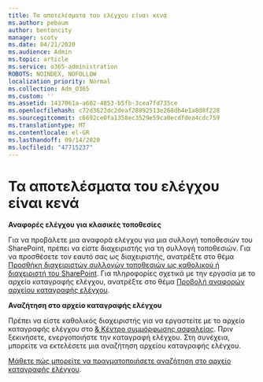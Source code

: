 ```yaml
---
title: Τα αποτελέσματα του ελέγχου είναι κενά
ms.author: pebaum
author: bentoncity
manager: scotv
ms.date: 04/21/2020
ms.audience: Admin
ms.topic: article
ms.service: o365-administration
ROBOTS: NOINDEX, NOFOLLOW
localization_priority: Normal
ms.collection: Adm_O365
ms.custom: ''
ms.assetid: 1437061a-a602-4853-b5fb-3cea7fd735ce
ms.openlocfilehash: c72d3623dc2deaf28892513e268db4e1a8d8f228
ms.sourcegitcommit: c6692ce0fa1358ec3529e59ca0ecdfdea4cdc759
ms.translationtype: MT
ms.contentlocale: el-GR
ms.lasthandoff: 09/14/2020
ms.locfileid: "47715237"
---
```

# <a name="auditing-results-are-blank"></a>Τα αποτελέσματα του ελέγχου είναι κενά

 **Αναφορές ελέγχου για κλασικές τοποθεσίες**
  
Για να προβάλετε μια αναφορά ελέγχου για μια συλλογή τοποθεσιών του SharePoint, πρέπει να είστε διαχειριστής για τη συλλογή τοποθεσιών. Για να προσθέσετε τον εαυτό σας ως διαχειριστής, ανατρέξτε στο θέμα [Προσθήκη διαχειριστών συλλογών τοποθεσιών ως καθολικού ή διαχειριστή του SharePoint](https://go.microsoft.com/fwlink/?linkid=869390). Για πληροφορίες σχετικά με την εργασία με το αρχείο καταγραφής ελέγχου, ανατρέξτε στο θέμα [Προβολή αναφορών αρχείου καταγραφής ελέγχου](https://go.microsoft.com/fwlink/?linkid=395237). 
  
 **Αναζήτηση στο αρχείο καταγραφής ελέγχου**
  
Πρέπει να είστε καθολικός διαχειριστής για να εργαστείτε με το αρχείο καταγραφής ελέγχου στο [ &amp; Κέντρο συμμόρφωσης ασφαλείας](https://protection.office.com). Πριν ξεκινήσετε, ενεργοποιήστε την καταγραφή ελέγχου. Στη συνέχεια, μπορείτε να εκτελέσετε μια αναζήτηση αρχείου καταγραφής ελέγχου. 
  
[Μάθετε πώς μπορείτε να πραγματοποιήσετε αναζήτηση στο αρχείο καταγραφής ελέγχου](https://go.microsoft.com/fwlink/?linkid=708432).
  

